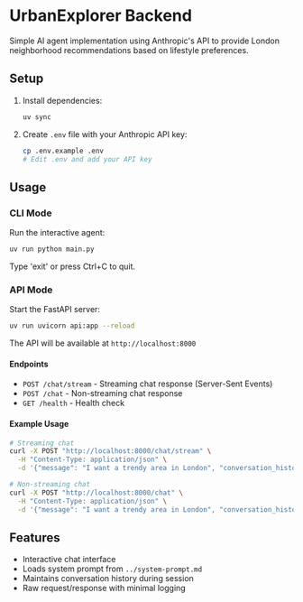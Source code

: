 # UrbanExplorer Backend

Simple AI agent implementation using Anthropic's API to provide London neighborhood recommendations based on lifestyle preferences.

## Setup

1. Install dependencies:
   ```bash
   uv sync
   ```

2. Create `.env` file with your Anthropic API key:
   ```bash
   cp .env.example .env
   # Edit .env and add your API key
   ```

## Usage

### CLI Mode
Run the interactive agent:
```bash
uv run python main.py
```

Type 'exit' or press Ctrl+C to quit.

### API Mode
Start the FastAPI server:
```bash
uv run uvicorn api:app --reload
```

The API will be available at `http://localhost:8000`

#### Endpoints
- `POST /chat/stream` - Streaming chat response (Server-Sent Events)
- `POST /chat` - Non-streaming chat response
- `GET /health` - Health check

#### Example Usage
```bash
# Streaming chat
curl -X POST "http://localhost:8000/chat/stream" \
  -H "Content-Type: application/json" \
  -d '{"message": "I want a trendy area in London", "conversation_history": []}'

# Non-streaming chat
curl -X POST "http://localhost:8000/chat" \
  -H "Content-Type: application/json" \
  -d '{"message": "I want a trendy area in London", "conversation_history": []}'
```

## Features

- Interactive chat interface
- Loads system prompt from `../system-prompt.md`
- Maintains conversation history during session
- Raw request/response with minimal logging